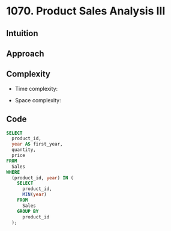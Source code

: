# 1070. Product Sales Analysis III

## Intuition

## Approach
<!-- Describe your approach to solving the problem. -->

## Complexity

- Time complexity:
<!-- Add your time complexity here, e.g. $$O(n)$$ -->

- Space complexity:
<!-- Add your space complexity here, e.g. $$O(n)$$ -->

## Code

```sql
SELECT
  product_id,
  year AS first_year,
  quantity,
  price
FROM
  Sales
WHERE
  (product_id, year) IN (
    SELECT
      product_id,
      MIN(year)
    FROM
      Sales
    GROUP BY
      product_id
  );
```
